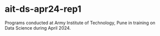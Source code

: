 # ait-ds-apr24-rep1
Programs conducted at Army Institute of Technology, Pune in training on Data Science during April 2024.
